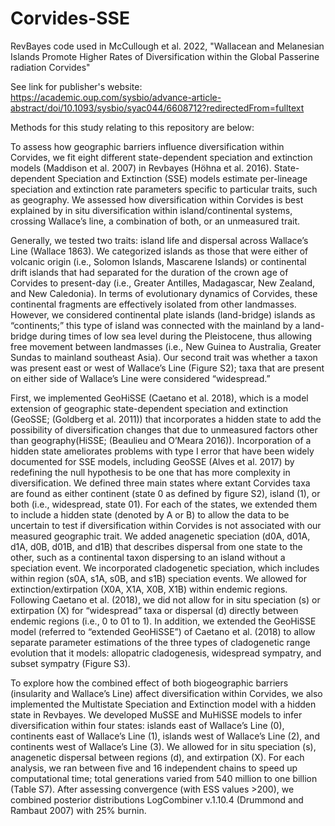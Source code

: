 # Corvides-SSE
RevBayes code used in McCullough et al. 2022, "Wallacean and Melanesian Islands Promote Higher Rates of Diversification within the Global Passerine radiation Corvides" 

See link for publisher's website: 
https://academic.oup.com/sysbio/advance-article-abstract/doi/10.1093/sysbio/syac044/6608712?redirectedFrom=fulltext


Methods for this study relating to this repository are below: 

To assess how geographic barriers influence diversification within Corvides, we fit eight different state-dependent speciation and extinction models (Maddison et al. 2007) in Revbayes (Höhna et al. 2016). State-dependent Speciation and Extinction (SSE) models estimate per-lineage speciation and extinction rate parameters specific to particular traits, such as geography. We assessed how diversification within Corvides is best explained by in situ diversification within island/continental systems, crossing Wallace’s line, a combination of both, or an unmeasured trait. 

Generally, we tested two traits: island life and dispersal across Wallace’s Line (Wallace 1863). We categorized islands as those that were either of volcanic origin (i.e., Solomon Islands, Mascarene Islands) or continental drift islands that had separated for the duration of the crown age of Corvides to present-day (i.e., Greater Antilles, Madagascar, New Zealand, and New Caledonia). In terms of evolutionary dynamics of Corvides, these continental fragments are effectively isolated from other landmasses. However, we considered continental plate islands (land-bridge) islands as “continents;” this type of island was connected with the mainland by a land-bridge during times of low sea level during the Pleistocene, thus allowing free movement between landmasses (i.e., New Guinea to Australia, Greater Sundas to mainland southeast Asia). Our second trait was whether a taxon was present east or west of Wallace’s Line (Figure S2); taxa that are present on either side of Wallace’s Line were considered “widespread.” 

First, we implemented GeoHiSSE (Caetano et al. 2018), which is a model extension of geographic state-dependent speciation and extinction (GeoSSE; (Goldberg et al. 2011)) that incorporates a hidden state to add the possibility of diversification changes that due to unmeasured factors other than geography(HiSSE; (Beaulieu and O’Meara 2016)). Incorporation of a hidden state ameliorates problems with type I error that have been widely documented for SSE models, including GeoSSE (Alves et al. 2017) by redefining the null hypothesis to be one that has more complexity in diversification. We defined three main states where extant Corvides taxa are found as either continent (state 0 as defined by figure S2), island (1), or both (i.e., widespread, state 01). For each of the states, we extended them to include a hidden state (denoted by A or B) to allow the data to be uncertain to test if diversification within Corvides is not associated with our measured geographic trait. We added anagenetic speciation (d0A, d01A, d1A, d0B, d01B, and d1B) that describes dispersal from one state to the other, such as a continental taxon dispersing to an island without a speciation event. We incorporated cladogenetic speciation, which includes within region (s0A, s1A, s0B, and s1B) speciation events. We allowed for extinction/extirpation (X0A, X1A, X0B, X1B) within endemic regions. Following Caetano et al. (2018), we did not allow for in situ speciation (s) or extirpation (X) for “widespread” taxa or dispersal (d) directly between endemic regions (i.e., 0 to 01 to 1). In addition, we extended the GeoHiSSE model (referred to “extended GeoHiSSE”) of Caetano et al. (2018) to allow separate parameter estimations of the three types of cladogenetic range evolution that it models: allopatric cladogenesis, widespread sympatry, and subset sympatry (Figure S3). 

To explore how the combined effect of both biogeographic barriers (insularity and Wallace’s Line) affect diversification within Corvides, we also implemented the Multistate Speciation and Extinction model with a hidden state in Revbayes. We developed MuSSE and MuHiSSE models to infer diversification within four states: islands east of Wallace’s Line (0), continents east of Wallace’s Line (1), islands west of Wallace’s Line (2), and continents west of Wallace’s Line (3). We allowed for in situ speciation (s), anagenetic dispersal between regions (d), and extirpation (X). For each analysis, we ran between five and 16 independent chains to speed up computational time; total generations varied from 540 million to one billion (Table S7). After assessing convergence (with ESS values >200), we combined posterior distributions LogCombiner v.1.10.4 (Drummond and Rambaut 2007) with 25% burnin. 
